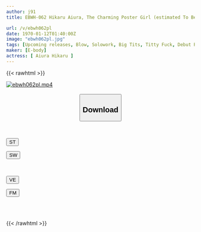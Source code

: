 ```yaml
---
author: j91
title: EBWH-062 Hikaru Aiura, The Charming Poster Girl (estimated To Be A G-cup) Who Works At A Local Chinese Restaurant That Went Viral For Being Too Cute, Made Her Unexpected AV Debut Without Telling The Manager.

url: /v/ebwh062pl
date: 1970-01-12T01:40:00Z
image: "ebwh062pl.jpg"
tags: [Upcoming releases, Blow, Solowork, Big Tits, Titty Fuck, Debut Production, Beautiful Girl, Squirting	]
maker: [E-body]
actress: [ Aiura Hikaru ]
---
```



{{< rawhtml >}}

<div class="video" data-videoid="pending_link.html">
    <a href="javascript:;">
        <img src="/v/ebwh062pl/ebwh062pl.jpg" width="WIDTH" height="HEIGHT" alt="ebwh062pl.mp4" loading="lazy">
    </a>
</div>

<script type="text/javascript" src="https://j91.asia/asset/on-demand-pend.js"></script>

<br>
  <link rel="stylesheet" href="https://j91.asia/asset/bs5.css">
  
  <center>
  <button class="btn btn-primary" type="button" data-bs-toggle="collapse" data-bs-target=".multi-collapse" aria-expanded="false" aria-controls="multiCollapseExample1 multiCollapseExample2"><h2>Download</h2></button></center>
</p>
<div class="row">
  <div class="col">
    <div class="collapse multi-collapse" id="multiCollapseExample1">
      <div class="card card-body">
	      	      <br>
<div class="buttons">  
<p><a href="https://j91.asia/pending_link.html" target="_blank"><button class="btn-hover color-3"><i class="fa fa-download"></i> ST</button></a></p>
<p><a href="https://j91.asia/pending_link.html" target="_blank"><button class="btn-hover color-2"><i class="fa fa-download"></i> SW</button></a></p></div>
    </div>
  </div>
</div>
  <div class="col">
    <div class="collapse multi-collapse" id="multiCollapseExample2">
      <div class="card card-body">
	      <br>
<div class="buttons">
<p><a href="https://j91.asia/pending_link.html" target="_blank"><button class="btn-hover color-9"><i class="fa fa-download"></i> VE</button></a></p>
<p><a href="https://j91.asia/pending_link.html" target="_blank"><button class="btn-hover color-8"><i class="fa fa-download"></i> FM</button></a></p></div>
<br><br>
      </div>
    </div>
  </div>
</div>

{{< /rawhtml >}}